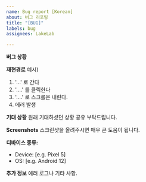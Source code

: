 ```yaml
---
name: Bug report [Korean]
about: 버그 리포팅
title: "[BUG]"
labels: bug
assignees: LakeLab

---
```


**버그 상황**


**재현경로**
예시)

1. '...' 로 간다
2. '....' 를 클릭한다
3. '....' 로 스크롤은 내린다.
4. 에러 발생

**기대 상황**
원래 기대하셨던 상황 공유 부탁드립니다.

**Screenshots**
스크린샷을 올려주시면 매우 큰 도움이 됩니다.

**디바이스 종류:**
 - Device: [e.g. Pixel 5]
 - OS: [e.g. Android 12]

**추가 정보**
에러 로그나 기타 사항.
